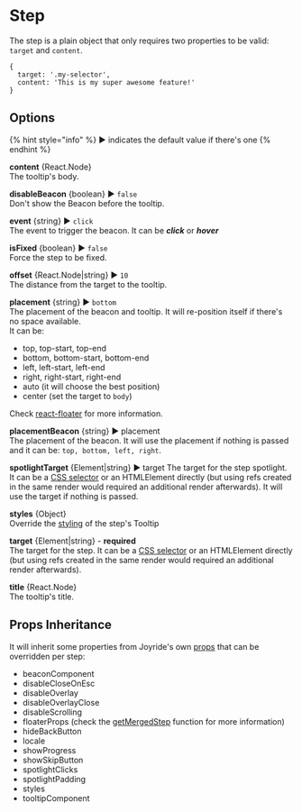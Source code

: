 # Step

The step is a plain object that only requires two properties to be valid: `target` and `content`.

```text
{
  target: '.my-selector',
  content: 'This is my super awesome feature!'
}
```

## Options

{% hint style="info" %}
▶︎ indicates the default value if there's one
{% endhint %}

**content** {React.Node}  
The tooltip's body.

**disableBeacon** {boolean} ▶︎ `false`  
Don't show the Beacon before the tooltip.

**event** {string} ▶︎ `click`  
The event to trigger the beacon. It can be _**click**_ or _**hover**_

**isFixed** {boolean} ▶︎ `false`  
Force the step to be fixed.

**offset** {React.Node\|string} ▶︎ `10`  
The distance from the target to the tooltip.

**placement** {string} ▶︎ `bottom`  
The placement of the beacon and tooltip. It will re-position itself if there's no space available.  
It can be:

* top, top-start, top-end
* bottom, bottom-start, bottom-end
* left, left-start, left-end
* right, right-start, right-end
* auto \(it will choose the best position\)
* center \(set the target to `body`\)

Check [react-floater](https://github.com/gilbarbara/react-floater) for more information.

**placementBeacon** {string} ▶︎ placement  
The placement of the beacon. It will use the placement if nothing is passed and it can be: `top, bottom, left, right`.

**spotlightTarget** {Element\|string} ▶︎ target
The target for the step spotlight. It can be a [CSS selector](https://developer.mozilla.org/en-US/docs/Web/CSS/CSS_Selectors) or an HTMLElement directly \(but using refs created in the same render would required an additional render afterwards\).
It will use the target if nothing is passed.

**styles** {Object}  
Override the [styling](styling.md) of the step's Tooltip

**target** {Element\|string} - **required**  
The target for the step. It can be a [CSS selector](https://developer.mozilla.org/en-US/docs/Web/CSS/CSS_Selectors) or an HTMLElement directly \(but using refs created in the same render would required an additional render afterwards\).

**title** {React.Node}  
The tooltip's title.

## Props Inheritance

It will inherit some properties from Joyride's own [props](props.md) that can be overridden per step:

* beaconComponent
* disableCloseOnEsc
* disableOverlay
* disableOverlayClose
* disableScrolling
* floaterProps \(check the [getMergedStep](https://github.com/gilbarbara/react-joyride/blob/master/src/modules/step.js) function for more information\)
* hideBackButton
* locale
* showProgress
* showSkipButton
* spotlightClicks
* spotlightPadding
* styles
* tooltipComponent

